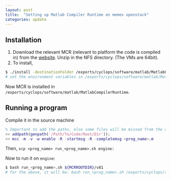 ```yaml
---
layout: post
title:  "Setting up Matlab Compiler Runtime on memex openstack"
categories: update
---
```


## Installation
1. Download the relevant MCR (relevant to platform the code is compiled in) from 
the [website](http://www.mathworks.com/products/compiler/mcr/). Unzip in the NFS directory. (The VMs are 64bit).
2. To install,

```bash
$ ./install -destinationFolder /exports/cyclops/software/matlab/MatlabCompilerRuntime -mode silent -agreeToLicense yes
# set the environment variables in /exports/cyclops/software/matlab/MatlabCompilerRuntime/v81/add_env.sh
```

Now MCR is installed in `/exports/cyclops/software/matlab/MatlabCompilerRuntime`.

## Running a program
Compile it in the source machine

```matlab
% Important to add the paths, else some files will be missed from the compiled version
>> addpath(genpath('/Path/To/Code/Root/Dir'));
>> mcc -m -v -w enable -R -startmsg -R -completemsg <prog_name>.m
```

Then, `scp <prog_name> run_<prog_name>.sh engine:`

Now to run it on `engine`:

```bash
$ bash run_<prog_name>.sh ${MCRROOTDIR}/v81
# for the above, it will be: bash run_<prog_name>.sh /exports/cyclops/software/matlab/MatlabCompilerRuntime/v81/
```

